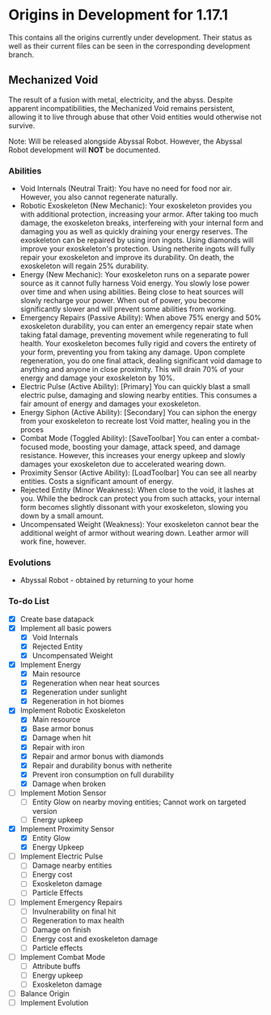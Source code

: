 # Origins in Development for 1.17.1

This contains all the origins currently under development. Their status as well as their current files can be seen in the corresponding development branch.

## Mechanized Void

The result of a fusion with metal, electricity, and the abyss. Despite apparent incompatibilities, the Mechanized Void remains persistent, allowing it to live through abuse that other Void entities would otherwise not survive.

Note: Will be released alongside Abyssal Robot. However, the Abyssal Robot development will **NOT** be documented.

### Abilities

- Void Internals (Neutral Trait): You have no need for food nor air. However, you also cannot regenerate naturally.
- Robotic Exoskeleton (New Mechanic): Your exoskeleton provides you with additional protection, increasing your armor. After taking too much damage, the exoskeleton breaks, interfereing with your internal form and damaging you as well as quickly draining your energy reserves. The exoskeleton can be repaired by using iron ingots. Using diamonds will improve your exoskeleton's protection. Using netherite ingots will fully repair your exoskeleton and improve its durability. On death, the exoskeleton will regain 25% durability.
- Energy (New Mechanic): Your exoskeleton runs on a separate power source as it cannot fully harness Void energy. You slowly lose power over time and when using abilities. Being close to heat sources will slowly recharge your power. When out of power, you become significantly slower and will prevent some abilities from working.
- Emergency Repairs (Passive Ability): When above 75% energy and 50% exoskeleton durability, you can enter an emergency repair state when taking fatal damage, preventing movement while regenerating to full health. Your exoskeleton becomes fully rigid and covers the entirety of your form, preventing you from taking any damage. Upon complete regeneration, you do one final attack, dealing significant void damage to anything and anyone in close proximity. This will drain 70% of your energy and damage your exoskeleton by 10%.
- Electric Pulse (Active Ability): [Primary] You can quickly blast a small electric pulse, damaging and slowing nearby entities. This consumes a fair amount of energy and damages your exoskeleton.
- Energy Siphon (Active Ability): [Secondary] You can siphon the energy from your exoskeleton to recreate lost Void matter, healing you in the proces
- Combat Mode (Toggled Ability): [SaveToolbar] You can enter a combat-focused mode, boosting your damage, attack speed, and damage resistance. However, this increases your energy upkeep and slowly damages your exoskeleton due to accelerated wearing down.
- Proximity Sensor (Active Ability): [LoadToolbar] You can see all nearby entities. Costs a significant amount of energy.
- Rejected Entity (Minor Weakness): When close to the void, it lashes at you. While the bedrock can protect you from such attacks, your internal form becomes slightly dissonant with your exoskeleton, slowing you down by a small amount.
- Uncompensated Weight (Weakness): Your exoskeleton cannot bear the additional weight of armor without wearing down. Leather armor will work fine, however. 

### Evolutions

- Abyssal Robot - obtained by returning to your home

### To-do List

- [x] Create base datapack
- [x] Implement all basic powers
    - [x] Void Internals
    - [x] Rejected Entity
    - [x] Uncompensated Weight
- [x] Implement Energy
    - [x] Main resource
    - [x] Regeneration when near heat sources
    - [x] Regeneration under sunlight
    - [x] Regeneration in hot biomes
- [x] Implement Robotic Exoskeleton
    - [x] Main resource
    - [x] Base armor bonus
    - [x] Damage when hit
    - [x] Repair with iron
    - [x] Repair and armor bonus with diamonds
    - [x] Repair and durability bonus with netherite
    - [x] Prevent iron consumption on full durability
    - [x] Damage when broken
- [ ] Implement Motion Sensor
    - [ ] Entity Glow on nearby moving entities; Cannot work on targeted version
    - [ ] Energy upkeep
- [x] Implement Proximity Sensor
    - [x] Entity Glow
    - [x] Energy Upkeep
- [ ] Implement Electric Pulse
    - [ ] Damage nearby entities
    - [ ] Energy cost
    - [ ] Exoskeleton damage
    - [ ] Particle Effects
- [ ] Implement Emergency Repairs
    - [ ] Invulnerability on final hit
    - [ ] Regeneration to max health
    - [ ] Damage on finish
    - [ ] Energy cost and exoskeleton damage
    - [ ] Particle effects
- [ ] Implement Combat Mode
    - [ ] Attribute buffs
    - [ ] Energy upkeep
    - [ ] Exoskeleton damage
- [ ] Balance Origin
- [ ] Implement Evolution